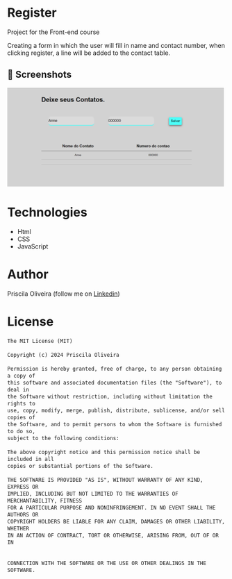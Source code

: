 # Register
Project for the Front-end course


Creating a form in which the user will fill in name and contact number, when clicking register, a line will be added to the contact table.


## :camera_flash: Screenshots
<!-- You can add more screenshots here if you like -->
<img src="\Imagens\o1.png"  width="500">

# Technologies
- Html
- CSS
- JavaScript

# Author
Priscila Oliveira (follow me on [Linkedin](https://www.linkedin.com/in/priscila-oliveira-7801b2242/))


# License
```
The MIT License (MIT)

Copyright (c) 2024 Priscila Oliveira

Permission is hereby granted, free of charge, to any person obtaining a copy of
this software and associated documentation files (the "Software"), to deal in
the Software without restriction, including without limitation the rights to
use, copy, modify, merge, publish, distribute, sublicense, and/or sell copies of
the Software, and to permit persons to whom the Software is furnished to do so,
subject to the following conditions:

The above copyright notice and this permission notice shall be included in all
copies or substantial portions of the Software.

THE SOFTWARE IS PROVIDED "AS IS", WITHOUT WARRANTY OF ANY KIND, EXPRESS OR
IMPLIED, INCLUDING BUT NOT LIMITED TO THE WARRANTIES OF MERCHANTABILITY, FITNESS
FOR A PARTICULAR PURPOSE AND NONINFRINGEMENT. IN NO EVENT SHALL THE AUTHORS OR
COPYRIGHT HOLDERS BE LIABLE FOR ANY CLAIM, DAMAGES OR OTHER LIABILITY, WHETHER
IN AN ACTION OF CONTRACT, TORT OR OTHERWISE, ARISING FROM, OUT OF OR IN


CONNECTION WITH THE SOFTWARE OR THE USE OR OTHER DEALINGS IN THE SOFTWARE.
```
